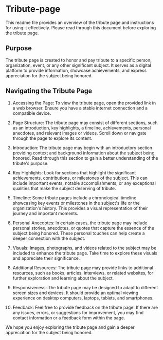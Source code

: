 # Tribute-page

This readme file provides an overview of the tribute page and instructions for using it effectively. Please read through this document before exploring the tribute page.

## Purpose

The tribute page is created to honor and pay tribute to a specific person, organization, event, or any other significant subject. It serves as a digital platform to provide information, showcase achievements, and express appreciation for the subject being honored.

## Navigating the Tribute Page

1. Accessing the Page: To view the tribute page, open the provided link in a web browser. Ensure you have a stable internet connection and a compatible device.

2. Page Structure: The tribute page may consist of different sections, such as an introduction, key highlights, a timeline, achievements, personal anecdotes, and relevant images or videos. Scroll down or navigate through the page to explore its content.

3. Introduction: The tribute page may begin with an introductory section providing context and background information about the subject being honored. Read through this section to gain a better understanding of the tribute's purpose.

4. Key Highlights: Look for sections that highlight the significant achievements, contributions, or milestones of the subject. This can include important events, notable accomplishments, or any exceptional qualities that make the subject deserving of tribute.

5. Timeline: Some tribute pages include a chronological timeline showcasing key events or milestones in the subject's life or the organization's history. This provides a visual representation of their journey and important moments.

6. Personal Anecdotes: In certain cases, the tribute page may include personal stories, anecdotes, or quotes that capture the essence of the subject being honored. These personal touches can help create a deeper connection with the subject.

7. Visuals: Images, photographs, and videos related to the subject may be included to enhance the tribute page. Take time to explore these visuals and appreciate their significance.

8. Additional Resources: The tribute page may provide links to additional resources, such as books, articles, interviews, or related websites, for further exploration and learning about the subject.

9. Responsiveness: The tribute page may be designed to adapt to different screen sizes and devices. It should provide an optimal viewing experience on desktop computers, laptops, tablets, and smartphones.

10. Feedback: Feel free to provide feedback on the tribute page. If there are any issues, errors, or suggestions for improvement, you may find contact information or a feedback form within the page.

We hope you enjoy exploring the tribute page and gain a deeper appreciation for the subject being honored.
